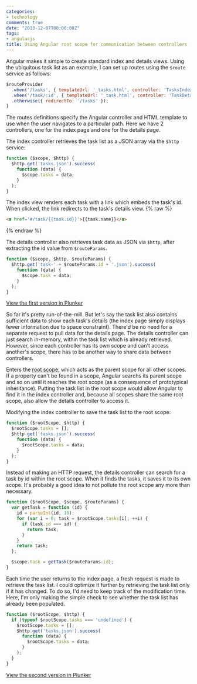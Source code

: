 ```yaml
---
categories:
- technology
comments: true
date: "2013-12-07T00:00:00Z"
tags:
- angularjs
title: Using Angular root scope for communication between controllers
---
```

Angular makes it simple to create standard index and details views.  Using the ubiquitous task list as an example, I can set up routes using the `$route` service as follows:

``` javascript
$routeProvider
  .when('/tasks', { templateUrl: '_tasks.html', controller: 'TasksIndexCtrl' })
  .when('/task/:id', { templateUrl: '_task.html', controller: 'TaskDetailsCtrl' })
  .otherwise({ redirectTo: '/tasks' });
}
```

The routes definitions specify the Angular controller and HTML template to use when the user navigates to a particular path.  Here we have 2 controllers, one for the index page and one for the details page.

The index controller retrieves the task list as a JSON array via the `$http` service:
``` javascript
function ($scope, $http) {
  $http.get('tasks.json').success(
    function (data) {
      $scope.tasks = data;
    }
  );
}
```

The index view renders each task with a link which embeds the task's id.  When clicked, the link redirects to the task's details view.
{% raw %}
``` html
<a href='#/task/{{task.id}}'>{{task.name}}</a>
```
{% endraw %}

The details controller also retrieves task data as JSON via `$http`, after extracting the id value from `$routeParams`.
``` javascript
function ($scope, $http, $routeParams) {
  $http.get('task-' + $routeParams.id + '.json').success(
    function (data) {
      $scope.task = data;
    }
  );
}
```

<a href="http://embed.plnkr.co/CzbeallomRCE4HuVWtzO/preview" target="_blank">View the first version in Plunker</a>

So far it's pretty run-of-the-mill.  But let's say the task list also contains sufficient data to show each task's details (the index page simply displays fewer information due to space constraint).  There'd be no need for a separate request to pull data for the details page.  The details controller can just search in-memory, within the task list which is already retrieved.  However, since each controller has its own scope and can't access another's scope, there has to be another way to share data between controllers.

Enters the [root scope](http://docs.angularjs.org/guide/scope), which acts as the parent scope for all other scopes.  If a property can't be found in a scope, Angular searchs its parent scope and so on until it reaches the root scope (as a consequence of prototypical inheritance).  Putting the task list in the root scope would allow Angular to find it in the index controller and, because all scopes share the same root scope, also allow the details controller to access it.

Modifying the index controller to save the task list to the root scope:
``` javascript
function ($rootScope, $http) {
  $rootScope.tasks = [];
  $http.get('tasks.json').success(
    function (data) {
      $rootScope.tasks = data;
    }
  );
}
```

Instead of making an HTTP request, the details controller can search for a task by id within the root scope.  When it finds the tasks, it saves it to its own scope.  It's probably a good idea to not pollute the root scope any more than necessary.
``` javascript
function ($rootScope, $scope, $routeParams) {
  var getTask = function (id) {
    id = parseInt(id, 10);
    for (var i = 0; task = $rootScope.tasks[i]; ++i) {
      if (task.id === id) {
        return task;
      }
    }
    return task;
  };

  $scope.task = getTask($routeParams.id);
}
```

Each time the user returns to the index page, a fresh request is made to retrieve the task list.  I could optimize it further by retrieving the task list only if it has changed.  To do so, I'd need to keep track of the modification time.  Here, I'm only making the simple check to see whether the task list has already been populated.

``` javascript
function ($rootScope, $http) {
  if (typeof $rootScope.tasks === 'undefined') {
    $rootScope.tasks = [];
    $http.get('tasks.json').success(
      function (data) {
        $rootScope.tasks = data;
      }
    );
  }
}
```

<a href="http://embed.plnkr.co/BwEtA3Ftp9SJ0OJCPHyv/preview" target="_blank">View the second version in Plunker</a>